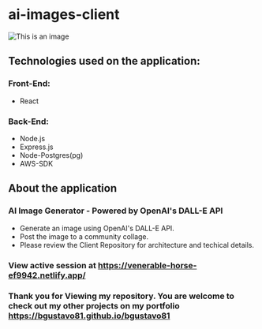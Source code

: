 # ai-images-client

![This is an image](https://my-foto-bucket-123.s3.us-east-2.amazonaws.com/github/ai-image-generator-app-diagram.png)

## Technologies used on the application:
### Front-End:
- React

### Back-End:
* Node.js
* Express.js
* Node-Postgres(pg)
* AWS-SDK

## About the application
### AI Image Generator - Powered by OpenAI's DALL-E API
* Generate an image using OpenAI's DALL-E API.
* Post the image to a community collage.
* Please review the Client Repository for architecture and techical details.

### View active session at https://venerable-horse-ef9942.netlify.app/

### Thank you for Viewing my repository. You are welcome to check out my other projects on my portfolio https://bgustavo81.github.io/bgustavo81
